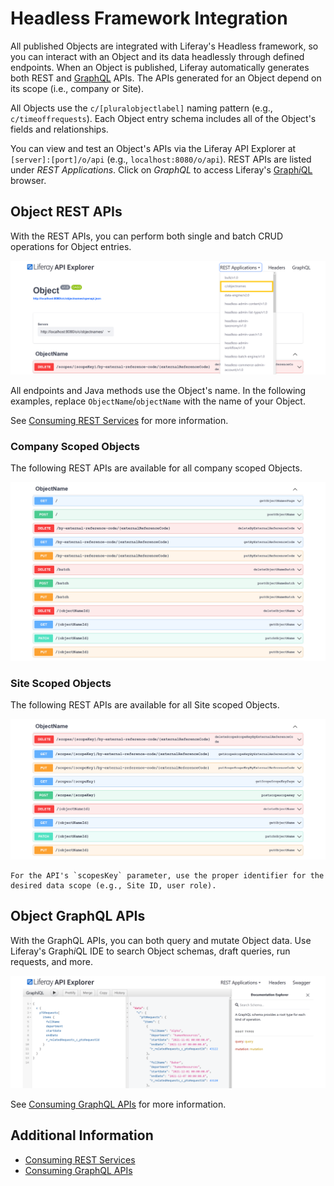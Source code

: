 # Headless Framework Integration

All published Objects are integrated with Liferay's Headless framework, so you can interact with an Object and its data headlessly through defined endpoints. When an Object is published, Liferay automatically generates both REST and [GraphQL](https://graphql.org) APIs. The APIs generated for an Object depend on its scope (i.e., company or Site).

All Objects use the `c/[pluralobjectlabel]` naming pattern (e.g., `c/timeoffrequests`). Each Object entry schema includes all of the Object's fields and relationships.

You can view and test an Object's APIs via the Liferay API Explorer at `[server]:[port]/o/api` (e.g., `localhost:8080/o/api`). REST APIs are listed under *REST Applications*. Click on *GraphQL* to access Liferay's [Graph*i*QL](https://github.com/graphql/graphiql) browser.

## Object REST APIs

With the REST APIs, you can perform both single and batch CRUD operations for Object entries.

![Each Object is listed under REST Applications.](./headless-framework-integration/images/01.png)

All endpoints and Java methods use the Object's name. In the following examples, replace `ObjectName`/`objectName` with the name of your Object.

See [Consuming REST Services](../../../../headless-delivery/consuming-apis/consuming-rest-services.md) for more information.

### Company Scoped Objects

The following REST APIs are available for all company scoped Objects.

![These APIs are available for all company scoped Objects.](./headless-framework-integration/images/02.png)

### Site Scoped Objects

The following REST APIs are available for all Site scoped Objects.

![These APIs are available for all Site scoped Objects.](./headless-framework-integration/images/03.png)

```{note}
For the API's `scopesKey` parameter, use the proper identifier for the desired data scope (e.g., Site ID, user role).
```

## Object GraphQL APIs

With the GraphQL APIs, you can both query and mutate Object data. Use Liferay's Graph*i*QL IDE  to search Object schemas, draft queries, run requests, and more.

![Use Liferay's GraphiQL explorer to search Object schemas and run your requests.](./headless-framework-integration/images/04.png)

See [Consuming GraphQL APIs](../../../../headless-delivery/consuming-apis/consuming-graphql-apis.md) for more information.

## Additional Information

* [Consuming REST Services](../../../../headless-delivery/consuming-apis/consuming-rest-services.md)
* [Consuming GraphQL APIs](../../../../headless-delivery/consuming-apis/consuming-graphql-apis.md)

<!-- | HTTP Method | HTTP Endpoint | Java Method | Description |
| --- | --- | --- | --- |
| GET | `/` | `getObjectNamePage` | Returns a complete list of Object entries in a Liferay instance; results can be paginated, filtered, searched, and sorted |
| POST | `/` | `postObjectNamePage` | Creates a new Object entry using the details provided in the API call |
| DELETE | `/batch` | `deleteObjectNameBatch` | Deletes multiple Object entries |
| POST | `/batch` | `postObjectNameBatch` | Creates multiple Object entries using the details provided in the API call |
| PUT | `/batch` | `putObjectNameBatch` | Replaces multiple Object entries using the details provided in the API call |
| DELETE | `/{objectNameId}` | `deleteObjectName` | Deletes the specified Object entry and returns a 204 if the operation succeeds |
| GET | `/{objectNameId}` | `getObjectName` | Returns details for the specified Object entry |
| PATCH | `/{objectNameId}` | `patchObjectName` | Updates the fields specified in the API call for the specified Object entry; other fields remain unchanged |
| PUT | `/{objectNameId}` | `putObjectName` | Replaces the specified Object entry's details with those provided in the API call | -->

<!-- | HTTP Method | HTTP Endpoint | Java Method | Description |
| --- | --- | --- | --- |
| GET | `/scopes/{scopesKey}` | `getScopeScopeKeyPage` | Returns a complete list of Object entries in a Site; results can be paginated, filtered, searched, and sorted |
| POST | `/scopes/{scopesKey}` | `postScopeScopeKey` | Creates a new Object entry in the specified Site using the details provided in the API call |
| DELETE | `/{objectNameId}` | `deleteObjectName` | Deletes the specified Object entry |
| GET | `/{objectNameId}` | `getObjectName` | Returns details for the specified Object entry |
| PATCH | `/{objectNameId}` | `patchObjectName` | Updates the fields specified in the API call for the specified Object entry; other fields remain unchanged |
| PUT | `/{objectNameId}` | `putObjectName` | Replaces the specified Object entry's details with those provided in the API call | -->